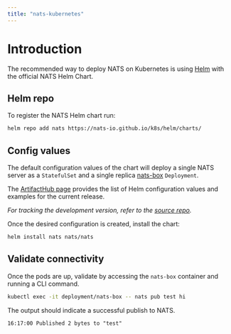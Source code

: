 ```yaml
---
title: "nats-kubernetes"
---
```

# Introduction

The recommended way to deploy NATS on Kubernetes is using [Helm](https://helm.sh/) with the official NATS Helm Chart.

## Helm repo

To register the NATS Helm chart run:

```sh
helm repo add nats https://nats-io.github.io/k8s/helm/charts/
```

## Config values

The default configuration values of the chart will deploy a single NATS server as a `StatefulSet` and a single replica [nats-box](https://github.com/nats-io/nats-box) `Deployment`.

The [ArtifactHub page](https://artifacthub.io/packages/helm/nats/nats) provides the list of Helm configuration values and examples for the current release.

_For tracking the development version, refer to the [source repo](https://github.com/nats-io/k8s/tree/main/helm/charts/nats#nats-server)._

Once the desired configuration is created, install the chart:

```sh
helm install nats nats/nats
```

## Validate connectivity

Once the pods are up, validate by accessing the `nats-box` container and running a CLI command.

```sh
kubectl exec -it deployment/nats-box -- nats pub test hi
```

The output should indicate a successful publish to NATS.

```
16:17:00 Published 2 bytes to "test"
```
